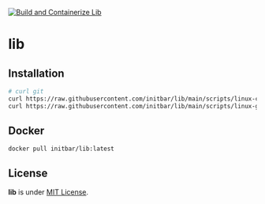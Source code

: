 [![Build and Containerize Lib](https://github.com/initbar/lib/actions/workflows/docker-build-deploy.yml/badge.svg?branch=main)](https://github.com/initbar/lib/actions/workflows/docker-build-deploy.yml)

# lib

## Installation

```bash
# curl git
curl https://raw.githubusercontent.com/initbar/lib/main/scripts/linux-cli.sh | bash
curl https://raw.githubusercontent.com/initbar/lib/main/scripts/linux-gui.sh | bash
```

## Docker

```
docker pull initbar/lib:latest
```

## License

**lib** is under [MIT License](./LICENSE).
